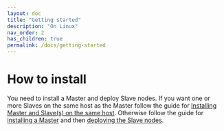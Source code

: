 ```yaml
---
layout: doc
title: "Getting started"
description: "On Linux"
nav_order: 2
has_children: true
permalink: /docs/getting-started
---
```


# How to install
You need to install a Master and deploy Slave nodes. 
If you want one or more Slaves on the same host as the Master follow the guide for [Installing Master and Slave(s) on the same host](/fireping/getting-started/same-host). Otherwise follow the guide for [installing a Master](/fireping/getting-started/master) and then [deploying the Slave nodes](/fireping/getting-started/slaves).